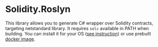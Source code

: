 # Solidity.Roslyn

This library allows you to generate C# wrapper over Solidity contracts, targeting netstandard library. 
It requires `solc` available in PATH when building.
You can install it for your OS ([see instruction](https://solidity.readthedocs.io/en/v0.4.25/installing-solidity.html)) or use prebuilt [docker image](https://hub.docker.com/r/pzixel/solidity-dotnet/).

